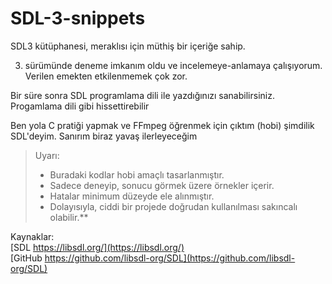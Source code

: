 # SDL-3-snippets 
SDL3 kütüphanesi, meraklısı için müthiş bir içeriğe sahip.<br> 

3. sürümünde deneme imkanım oldu ve incelemeye-anlamaya çalışıyorum. Verilen emekten etkilenmemek çok zor.<br> 

Bir süre sonra SDL programlama dili ile yazdığınızı sanabilirsiniz. Progamlama dili gibi hissettirebilir<br> 

Ben yola C pratiği yapmak ve FFmpeg öğrenmek için çıktım (hobi) şimdilik SDL'deyim. Sanırım biraz yavaş ilerleyeceğim<br> 

>Uyarı:<br> 
>- Buradaki kodlar hobi amaçlı tasarlanmıştır.<br> 
>- Sadece deneyip, sonucu görmek üzere örnekler içerir.<br> 
>- Hatalar minimum düzeyde ele alınmıştır.<br> 
>- Dolayısıyla, ciddi bir projede doğrudan kullanılması sakıncalı olabilir.**<br> 


Kaynaklar:<br> 
[SDL https://libsdl.org/](https://libsdl.org/)<br> 
[GitHub https://github.com/libsdl-org/SDL](https://github.com/libsdl-org/SDL)<br> 

